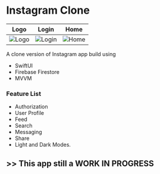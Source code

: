 # Instagram Clone

| Logo | Login | Home | 
|------|-------|------|
| ![Logo](https://github.com/shawaf/SwiftUI-Instagram-Clone/assets/6817107/758d6706-ce4d-4bbf-9832-22c097dc0225) | ![Login](https://github.com/shawaf/SwiftUI-Instagram-Clone/assets/6817107/6775094a-acbe-4af1-b36c-9e4eca1abe1e) | ![Home](https://github.com/shawaf/SwiftUI-Instagram-Clone/assets/6817107/b4164733-bf4c-483f-a07b-342907ed65ad) | 

A clone version of Instagram app build using 
- SwiftUI 
- Firebase Firestore
- MVVM 

### Feature List 
- Authorization
- User Profile
- Feed
- Search
- Messaging
- Share
- Light and Dark Modes. 

## >> This app still a WORK IN PROGRESS

